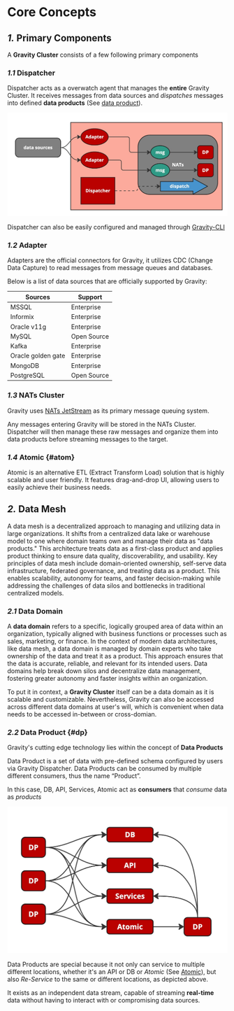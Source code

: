 # Core Concepts

## *1.* Primary Components

A **Gravity Cluster** consists of a few following primary components

### *1.1* Dispatcher
Dispatcher acts as a overwatch agent that manages the **entire** Gravity Cluster. 
It receives messages from data sources and *dispatches* messages into defined **data products** (See [data product](#dp)).

![dispatcher](/img/core/dispatcher.jpg)

Dispatcher can also be easily configured and managed through [Gravity-CLI](./cli.md)

### *1.2* Adapter

Adapters are the official connectors for Gravity, it utilizes CDC (Change Data Capture) to read messages from message queues and databases.

Below is a list of data sources that are officially supported by Gravity:



| Sources             | Support          |
|-------------------- | ---------------- |
| MSSQL               |  Enterprise      |
| Informix            |  Enterprise      |
| Oracle v11g         |  Enterprise      |
| MySQL               |  Open Source     |
| Kafka               |  Enterprise      |
| Oracle golden gate  |  Enterprise      |
| MongoDB             |  Enterprise      |
| PostgreSQL          |  Open Source     |


### *1.3* NATs Cluster
Gravity uses [NATs JetStream](https://docs.nats.io/nats-concepts/jetstream) as its primary message queuing system.

Any messages entering Gravity will be stored in the NATs Cluster. Dispatcher will then manage these raw messages and organize them into data products before streaming messages to the target.

### *1.4* Atomic {#atom}
Atomic is an alternative ETL (Extract Transform Load) solution that is highly scalable and user friendly. It features drag-and-drop UI, allowing users to easily achieve their business needs.


## *2.* Data Mesh

A data mesh is a decentralized approach to managing and utilizing data in large organizations. 
It shifts from a centralized data lake or warehouse model to one where domain teams own and manage their data as "data products." 
This architecture treats data as a first-class product and applies product thinking to ensure data quality, discoverability, and usability. 
Key principles of data mesh include domain-oriented ownership, self-serve data infrastructure, federated governance, and treating data as a product. 
This enables scalability, autonomy for teams, and faster decision-making while addressing the challenges of data silos and bottlenecks in traditional centralized models.

### *2.1* Data Domain
A **data domain** refers to a specific, logically grouped area of data within an organization, typically aligned with business functions or processes such as sales, marketing, or finance. 
In the context of modern data architectures, like data mesh, a data domain is managed by domain experts who take ownership of the data and treat it as a product. 
This approach ensures that the data is accurate, reliable, and relevant for its intended users. 
Data domains help break down silos and decentralize data management, fostering greater autonomy and faster insights within an organization.

To put it in context, a **Gravity Cluster** itself can be a data domain as it is scalable and customizable. Nevertheless, Gravity can also be accessed across different data domains at user's will,
which is convenient when data needs to be accessed in-between or cross-domian.

### *2.2* Data Product {#dp}
Gravity's cutting edge technology lies within the concept of **Data Products**

Data Product is a set of data with pre-defined schema configured by users via Gravity Dispatcher. Data Products can be consumed by multiple different consumers, thus the name “Product”.

In this case, DB, API, Services, Atomic act as **consumers** that *consume* data as *products* 

![image](/img/core/dp-image.jpg)

Data Products are special because it not only can service to multiple different locations, whether it's an API or DB or *Atomic* (See [Atomic](#atom)), but also *Re-Service* to the same or different locations, as depicted above.

It exists as an independent data stream, capable of streaming **real-time** data without having to interact with or compromising data sources.




